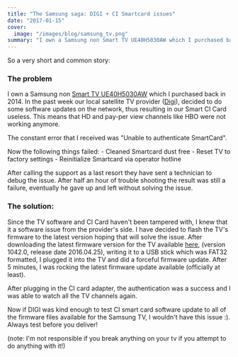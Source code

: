 ```yaml
---
title: "The Samsung saga: DIGI + CI Smartcard issues"
date: "2017-01-15"
cover:
  image: "/images/blog/samsung_tv.png"
summary: "I own a Samsung non Smart TV UE40H5030AW which I purchased back in 2014. In the past week our local satellite TV provider (Digi), decided to do some software updates on the network, thus resulting in our Smart CI Card useless. This means that HD and pay-per view channels like HBO were not working anymore."
---
```



So a very short and common story:

### The problem

I own a Samsung non [Smart TV UE40H5030AW](http://www.samsung.com/ro/support/model/UE40H5030AWXXH/) which I purchased back in 2014. In the past week our local satellite TV provider ([Digi](http://www.rcs-rds.ro/)), decided to do some software updates on the network, thus resulting in our Smart CI Card useless. This means that HD and pay-per view channels like HBO were not working anymore.

The constant error that I received was "Unable to authenticate SmartCard".

Now the following things failed: - Cleaned Smartcard dust free - Reset TV to factory settings - Reinitialize Smartcard via operator hotline

After calling the support as a last resort they have sent a technician to debug the issue. After half an hour of trouble shooting the result was still a failure, eventually he gave up and left without solving the issue.

### The solution:

Since the TV software and CI Card haven't been tampered with, I knew that it a software issue from the provider's side. I have decided to flash the TV's firmware to the latest version hoping that will solve the issue. After downloading the latest firmware version for the TV available [here](http://org.downloadcenter.samsung.com/downloadfile/ContentsFile.aspx?CDSite=UNI_RO&CttFileID=6273584&CDCttType=FM&ModelType=N&ModelName=UE40H5030AW&VPath=FM/201604/20160425190509237/T-NT14LDEUC_1042.0.exe), (version 1042.0, release date 2016.04.25), writing it to a USB stick which was FAT32 formatted, I plugged it into the TV and did a forceful firmware update. After 5 minutes, I was rocking the latest firmware update available (officially at least).

After plugging in the CI card adapter, the authentication was a success and I was able to watch all the TV channels again.

Now if DIGI was kind enough to test CI smart card software update to all of the firmware files available for the Samsung TV, I wouldn't have this issue :). Always test before you deliver!

(note: I'm not responsible if you break anything on your tv if you attempt to do anything with it!)
